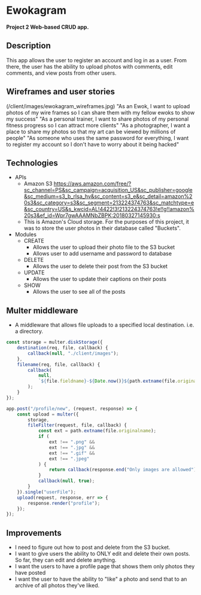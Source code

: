 # Ewokagram

**Project 2 Web-based CRUD app.**

## Description

This app allows the user to register an account and log in as a user. From there, the user has the ability to upload photos with comments, edit comments, and view posts from other users.

## Wireframes and user stories

(/client/images/ewokagram_wireframes.jpg)
"As an Ewok, I want to upload photos of my wire frames so I can share them with my fellow ewoks to show my success"
"As a personal trainer, I want to share photos of my personal fitness progress so I can attract more clients"
"As a photographer, I want a place to share my photos so that my art can be viewed by millions of people"
"As someone who uses the same password for everything, I want to register my account so I don't have to worry about it being hacked"

## Technologies

*   APIs
    *   Amazon S3 https://aws.amazon.com/free/?sc_channel=PS&sc_campaign=acquisition_US&sc_publisher=google&sc_medium=s3_b_rlsa_hv&sc_content=s3_e&sc_detail=amazon%20s3&sc_category=s3&sc_segment=213224374763&sc_matchtype=e&sc_country=US&s_kwcid=AL!4422!3!213224374763!e!!g!!amazon%20s3&ef_id=Wpr7gwAAAMNbZBPK:20180327145930:s
    *   This is Amazon's Cloud storage. For the purposes of this project, it was to store the user photos in their database called "Buckets".
*   Modules
    *   CREATE
        *   Allows the user to upload their photo file to the S3 bucket
        *   Allows user to add username and password to database
    *   DELETE
        *   Allows the user to delete their post from the S3 bucket
    *   UPDATE
        *   Allows the user to update their captions on their posts
    *   SHOW
        *   Allows the user to see all of the posts

## Multer middleware

*   A middleware that allows file uploads to a specified local destination. i.e. a directory.

```javascript
const storage = multer.diskStorage({
    destination(req, file, callback) {
        callback(null, "./client/images");
    },
    filename(req, file, callback) {
        callback(
            null,
            `${file.fieldname}-${Date.now()}${path.extname(file.originalname)}`
        );
    }
});

app.post("/profile/new", (request, response) => {
    const upload = multer({
        storage,
        fileFilter(request, file, callback) {
            const ext = path.extname(file.originalname);
            if (
                ext !== ".png" &&
                ext !== ".jpg" &&
                ext !== ".gif" &&
                ext !== ".jpeg"
            ) {
                return callback(response.end("Only images are allowed"), null);
            }
            callback(null, true);
        }
    }).single("userFile");
    upload(request, response, err => {
        response.render("profile");
    });
});
```

## Improvements

*   I need to figure out how to post and delete from the S3 bucket.
*   I want to give users the ability to ONLY edit and delete their own posts. So far, they can edit and delete anything.
*   I want the users to have a profile page that shows them only photos they have posted
*   I want the user to have the ability to "like" a photo and send that to an archive of all photos they've liked.
